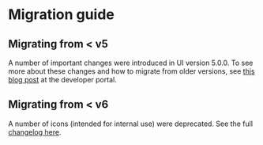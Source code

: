 # Migration guide

## Migrating from < v5

A number of important changes were introduced in UI version 5.0.0. To see more about these changes and how to migrate from older versions, see [this blog post](/blog/2020/05/ui-5-release/) at the developer portal.

## Migrating from < v6

A number of icons (intended for internal use) were deprecated. See the full [changelog here](https://ui.dhis2.nu/#/CHANGELOG?id=_600-2020-12-10).
